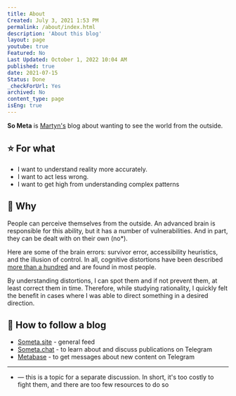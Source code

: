 ```yaml
---
title: About
Created: July 3, 2021 1:53 PM
permalink: /about/index.html
description: 'About this blog'
layout: page
youtube: true
Featured: No
Last Updated: October 1, 2022 10:04 AM
published: true
date: 2021-07-15
Status: Done
_checkForUrl: Yes
archived: No
content_type: page
isEng: true
---
```


**So Meta** is [Martyn's](/about-martyn) blog about wanting to see the world from the outside.

## ⭐️ For what

- I want to understand reality more accurately.
- I want to act less wrong.
- I want to get high from understanding complex patterns

## 🧠 Why

People can perceive themselves from the outside. An advanced brain is responsible for this ability, but it has a number of vulnerabilities. And in part, they can be dealt with on their own (no*).

Here are some of the brain errors: survivor error, accessibility heuristics, and the illusion of control. In all, cognitive distortions have been described [more than a hundred](https://www.wikiwand.com/ru/%D0%A1%D0%BF%D0%B8%D1%81%D0%BE%D0%BA_%D0%BA%D0%BE%D0%B3%D0%BD%D0%B8%D1%82%D0%B8%D0%B2%D0%BD%D1%8B%D1%85_%D0%B8%D1%81%D0%BA%D0%B0%D0%B6%D0%B5%D0%BD%D0%B8%D0%B9) and are found in most people.

By understanding distortions, I can spot them and if not prevent them, at least correct them in time. Therefore, while studying rationality, I quickly felt the benefit in cases where I was able to direct something in a desired direction.

## 🔭 How to follow a blog

- [Someta.site](https://someta.site/) - general feed
- [Someta.chat](https://t.me/metaunity) - to learn about and discuss publications on Telegram
- [Metabase](https://t.me/metabaza) - to get messages about new content on Telegram

---

* — this is a topic for a separate discussion. In short, it's too costly to fight them, and there are too few resources to do so
